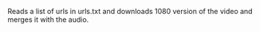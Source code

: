 Reads a list of urls in urls.txt and downloads 1080 version of the video and merges it with the audio.
